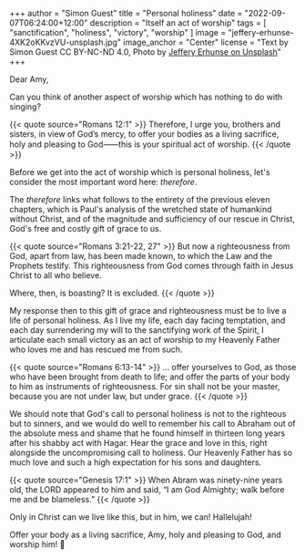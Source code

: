 +++
author = "Simon Guest"
title = "Personal holiness"
date = "2022-09-07T06:24:00+12:00"
description = "Itself an act of worship"
tags = [ "sanctification", "holiness", "victory", "worship" ]
image = "jeffery-erhunse-4XK2oKKvzVU-unsplash.jpg"
image_anchor = "Center"
license = "Text by Simon Guest CC BY-NC-ND 4.0, Photo by [Jeffery Erhunse on Unsplash](https://unsplash.com/photos/4XK2oKKvzVU)"
+++

Dear Amy,

Can you think of another aspect of worship which has nothing to do with singing?

{{< quote source="Romans 12:1" >}}
Therefore, I urge you, brothers and sisters, in view of God’s mercy, to offer your bodies as a living sacrifice, holy and pleasing to God⸺this is your spiritual act of worship.
{{< /quote >}}

Before we get into the act of worship which is personal holiness, let's consider the most important word here: _therefore_.

The _therefore_ links what follows to the entirety of the previous eleven chapters, which is Paul's analysis of the wretched state of humankind without Christ, and of the magnitude and sufficiency of our rescue in Christ, God's free and costly gift of grace to us.

{{< quote source="Romans 3:21-22, 27" >}}
But now a righteousness from God, apart from law, has been made known, to which the Law and the Prophets testify. This righteousness from God comes through faith in Jesus Christ to all who believe.

Where, then, is boasting? It is excluded.
{{< /quote >}}

My response then to this gift of grace and righteousness must be to live a life of personal holiness. As I live my life, each day facing temptation, and each day surrendering my will to the sanctifying work of the Spirit, I articulate each small victory as an act of worship to my Heavenly Father who loves me and has rescued me from such.

{{< quote source="Romans 6:13-14" >}}
... offer yourselves to God, as those who have been brought from death to life; and offer the parts of your body to him as instruments of righteousness. For sin shall not be your master, because you are not under law, but under grace.
{{< /quote >}}

We should note that God's call to personal holiness is not to the righteous but to sinners, and we would do well to remember his call to Abraham out of the absolute mess and shame that he found himself in thirteen long years after his shabby act with Hagar. Hear the grace and love in this, right alongside the uncompromising call to holiness. Our Heavenly Father has so much love and such a high expectation for his sons and daughters.

{{< quote source="Genesis 17:1" >}}
When Abram was ninety-nine years old, the LORD appeared to him and said, “I am God Almighty; walk before me and be blameless.”
{{< /quote >}}

Only in Christ can we live like this, but in him, we can! Hallelujah!

Offer your body as a living sacrifice, Amy, holy and pleasing to God, and worship him! 🙏
